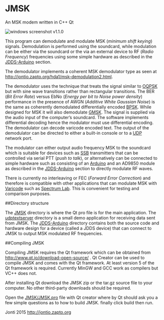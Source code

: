 # JMSK
An MSK modem written in C++ Qt

![windows screenshot v1.1.0](images/screenshot-win-v1.1.0.png)

This program can demodulate and modulate MSK (*minimum shift keying*) signals. Demodulation is performed using the soundcard, while modulation can be either via the soundcard or the via an external device to RF (*Radio Frequency*) frequencies using some simple hardware as described in the [JDDS-Arduino](JDDS-Arduino) section.

The demodulator implements a coherent MSK demodulator type as seen at http://jontio.zapto.org/hda1/msk-demodulation2.html.

The demodulator uses the technique that treats the signal similar to [OQPSK] but with sine wave transitions rather than rectangular transitions. The BER (*Bit Error Rate*) versus EbNo (*Energy per bit to Noise power density*) performance in the presence of AWGN (*Additive White Gaussian Noise*) is the same as coherently demodulated differentially encoded [BPSK]. While designed for MSK it will also demodulate [GMSK]. The signal is supplied via the audio input of the computer’s soundcard.
The software implements differential decoding hence the modulator must use differential encoding. The demodulator can decode varicode encoded text. The output of the demodulator can be directed to either a built-in console or to a [UDP] network port.

The modulator can either output audio frequency MSK to the soundcard which is suitable for devices such as [SSB] transmitters that can be controlled via serial PTT (*push to talk*), or alternatively can be connected to simple hardware such as consisting of an [Arduino] and an AD9850 module as described in the [JDDS-Arduino](JDDS-Arduino) section to directly modulate RF waves.

There is currently no interleaving or FEC (*Forward Error Correction*) and therefore is compatible with other applications that can modulate MSK with [Varicode] such as [Spectrum Lab]. This is convenient for testing and comparison purposes.

##Directory structure

The [JMSK](JMSK) directory is where the Qt pro file is for the main application. The [udptextserver](udptextserver) directory is a small demo application for receiving data sent from JMSK. The [JDDS-Arduino](JDDS-Arduino) directory contains both the source code and hardware design for a device (called a JDDS device) that can connect to JMSK to output MSK modulated RF frequencies.

##Compiling JMSK

Compiling JMSK requires the Qt framework which can be obtained from http://www.qt.io/download-open-source/ . Qt Creator can be used to compile JMSK and comes with the Qt framework. At least version 5 of the Qt framework is required. Currently MinGW and GCC work as compilers but VC++ does not.

After installing Qt download the JMSK zip or the tar.gz source file to your computer. No other third-party downloads should be required.

Open the [JMSK/JMSK.pro](JMSK/JMSK.pro) file with Qt creator where by Qt should ask you a few simple questions as to how to build JMSK. finally click build then run.

Jonti 2015
http://jontio.zapto.org

[OQPSK]: https://en.wikipedia.org/wiki/Phase-shift_keying#Offset_QPSK_.28OQPSK.29
[GMSK]: https://en.wikipedia.org/wiki/Minimum-shift_keying#Gaussian_minimum-shift_keying
[BPSK]: https://en.wikipedia.org/wiki/Phase-shift_keying#Binary_phase-shift_keying_.28BPSK.29
[UDP]: https://en.wikipedia.org/wiki/User_Datagram_Protocol
[SSB]: https://en.wikipedia.org/wiki/Single-sideband_modulation
[Arduino]: https://www.arduino.cc/
[Varicode]: https://en.wikipedia.org/wiki/Varicode
[Spectrum Lab]: http://www.qsl.net/dl4yhf/spectra1.html
